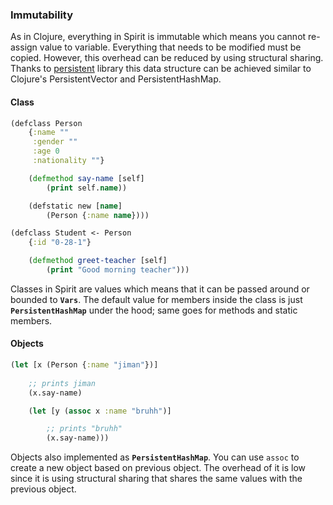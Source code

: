 
### Immutability
As in Clojure, everything in Spirit is immutable which means you cannot re-assign value to variable. Everything that needs to be modified must be copied. However, this overhead can be reduced by using structural sharing. Thanks to [persistent](https://github.com/xiaq/persistent) library this data structure can be achieved similar to Clojure's PersistentVector and PersistentHashMap.



#### Class
```clojure
(defclass Person
    {:name ""
     :gender ""
     :age 0
     :nationality ""}

    (defmethod say-name [self]
        (print self.name))

    (defstatic new [name]
        (Person {:name name})))

(defclass Student <- Person
    {:id "0-28-1"}

    (defmethod greet-teacher [self]
        (print "Good morning teacher")))
```
Classes in Spirit are values which means that it can be passed around or bounded to **`Vars`**. The default value for members inside the class is just **`PersistentHashMap`** under the hood; same goes for methods and static members.


#### Objects
```clojure
(let [x (Person {:name "jiman"})]
    
    ;; prints jiman
    (x.say-name)

    (let [y (assoc x :name "bruhh")]

        ;; prints "bruhh" 
        (x.say-name)))
```
Objects also implemented as **`PersistentHashMap`**. You can use `assoc` to create a new object based on previous object. The overhead of it is low since it is using structural sharing that shares the same values with the previous object.
